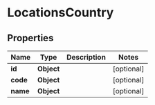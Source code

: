 

# LocationsCountry


## Properties

| Name | Type | Description | Notes |
|------------ | ------------- | ------------- | -------------|
|**id** | **Object** |  |  [optional] |
|**code** | **Object** |  |  [optional] |
|**name** | **Object** |  |  [optional] |



